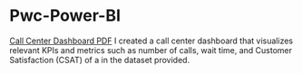 # Pwc-Power-BI
<a href="call center dashboard.pdf" target="_blank">Call Center Dashboard PDF</a>
I created a call center dashboard that visualizes relevant KPIs and metrics such as number of calls, wait time, and Customer Satisfaction (CSAT) of a  in the dataset provided.

